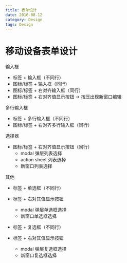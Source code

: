 ```yaml
---
title: 表单设计
date: 2016-08-12
category: Design
tags: Design
---
```


# 移动设备表单设计
输入框

- 标签 + 输入框（不同行）
- 图标/标签 + 输入框（同行）
- 图标/标签 + 右对齐输入框（同行）
- 图标/标签 + 右对齐值显示按钮 -> 按压出现新窗口编辑

多行输入框

- 标签 + 多行输入框（不同行）
- 图标/标签 + 右对齐多行输入框（同行）

选择器

- 图标/标签 + 右对齐值显示按钮（同行）
    - modal 弹层列表选择
    - action sheet 列表选择
    - 新窗口列表选择

其他

- 标签 + 单选框（不同行）
- 标签 + 右对其值显示按钮
    - modal 弹层单选框选择
    - 新窗口单选框选择

- 标签 + 复选框（不同行）
- 标签 + 右对其值显示按钮
    - modal 弹层复选框选择
    - 新窗口复选框选择
